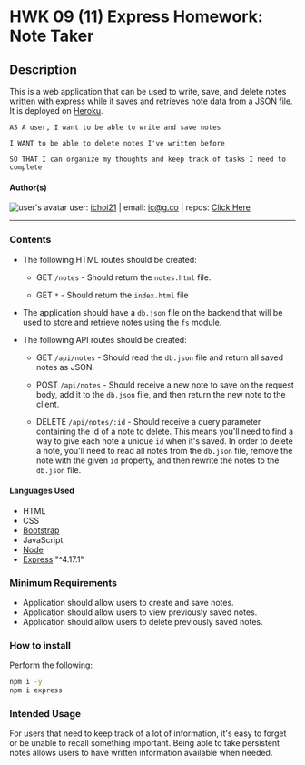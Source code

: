# HWK 09 (11) Express Homework: Note Taker

## Description

This is a web application that can be used to write, save, and delete notes written with express while it saves and retrieves note data from a JSON file. It is deployed on [Heroku](https://ic-notetaker.herokuapp.com/).

```
AS A user, I want to be able to write and save notes

I WANT to be able to delete notes I've written before

SO THAT I can organize my thoughts and keep track of tasks I need to complete
```

#### Author(s)

![user's avatar](https://avatars.githubusercontent.com/u/58826890?v=4&s=100)
user: [ichoi21](https://github.com/ichoi21) | email: ic@g.co | repos: [Click Here](https://github.com/ichoi21?tab=repositories)

---

### Contents

- The following HTML routes should be created:

  - GET `/notes` - Should return the `notes.html` file.

  - GET `*` - Should return the `index.html` file

- The application should have a `db.json` file on the backend that will be used to store and retrieve notes using the `fs` module.

- The following API routes should be created:

  - GET `/api/notes` - Should read the `db.json` file and return all saved notes as JSON.

  - POST `/api/notes` - Should receive a new note to save on the request body, add it to the `db.json` file, and then return the new note to the client.

  - DELETE `/api/notes/:id` - Should receive a query parameter containing the id of a note to delete. This means you'll need to find a way to give each note a unique `id` when it's saved. In order to delete a note, you'll need to read all notes from the `db.json` file, remove the note with the given `id` property, and then rewrite the notes to the `db.json` file.

#### Languages Used

- HTML
- CSS
- [Bootstrap](https://getbootstrap.com/)
- JavaScript
- [Node](https://nodejs.org/en/)
- [Express](https://expressjs.com/) "^4.17.1"

### Minimum Requirements

- Application should allow users to create and save notes.
- Application should allow users to view previously saved notes.
- Application should allow users to delete previously saved notes.

### How to install

Perform the following:

```bash
npm i -y
npm i express
```

### Intended Usage

For users that need to keep track of a lot of information, it's easy to forget or be unable to recall something important. Being able to take persistent notes allows users to have written information available when needed.
